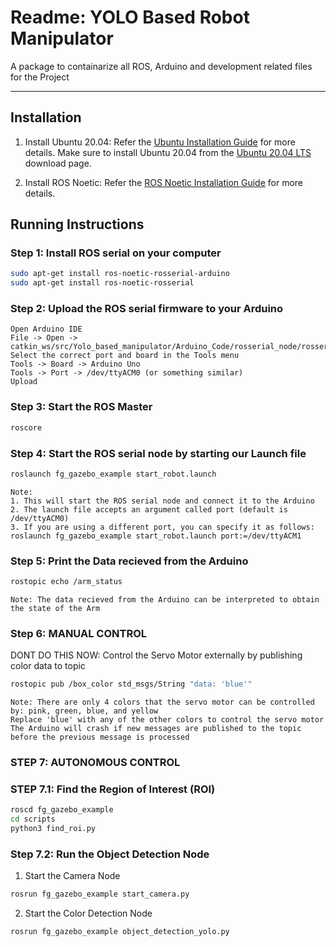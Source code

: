 # Readme: YOLO Based Robot Manipulator   

A package to containarize all ROS, Arduino and development related files for the Project   

---

## Installation

1. Install Ubuntu 20.04:
Refer the [Ubuntu Installation Guide](https://ubuntu.com/tutorials/install-ubuntu-desktop#1-overview) for more details.
Make sure to install Ubuntu 20.04 from the [Ubuntu 20.04 LTS](https://releases.ubuntu.com/focal/ubuntu-20.04.6-desktop-amd64.iso) download page.

2. Install ROS Noetic:
Refer the [ROS Noetic Installation Guide](http://wiki.ros.org/noetic/Installation/Ubuntu) for more details.

## Running Instructions

### Step 1: Install ROS serial on your computer

```bash
sudo apt-get install ros-noetic-rosserial-arduino
sudo apt-get install ros-noetic-rosserial
```

### Step 2: Upload the ROS serial firmware to your Arduino

```text
Open Arduino IDE
File -> Open -> catkin_ws/src/Yolo_based_manipulator/Arduino_Code/rosserial_node/rosserial_node.ino
Select the correct port and board in the Tools menu
Tools -> Board -> Arduino Uno
Tools -> Port -> /dev/ttyACM0 (or something similar)
Upload
```

### Step 3: Start the ROS Master

```bash
roscore
```

### Step 4: Start the ROS serial node by starting our Launch file

```bash
roslaunch fg_gazebo_example start_robot.launch
```

```text
Note: 
1. This will start the ROS serial node and connect it to the Arduino
2. The launch file accepts an argument called port (default is /dev/ttyACM0)
3. If you are using a different port, you can specify it as follows:
roslaunch fg_gazebo_example start_robot.launch port:=/dev/ttyACM1
```

### Step 5: Print the Data recieved from the Arduino

```bash
rostopic echo /arm_status
```

```text
Note: The data recieved from the Arduino can be interpreted to obtain the state of the Arm
```

### Step 6: MANUAL CONTROL

DONT DO THIS NOW:
Control the Servo Motor externally by publishing color data to topic

```bash
rostopic pub /box_color std_msgs/String "data: 'blue'"
```

```text
Note: There are only 4 colors that the servo motor can be controlled by: pink, green, blue, and yellow
Replace 'blue' with any of the other colors to control the servo motor
The Arduino will crash if new messages are published to the topic before the previous message is processed
```

### STEP 7: AUTONOMOUS CONTROL

### STEP 7.1: Find the Region of Interest (ROI)

```bash
roscd fg_gazebo_example
cd scripts
python3 find_roi.py
```

### Step 7.2: Run the Object Detection Node

1. Start the Camera Node

```bash
rosrun fg_gazebo_example start_camera.py
```

2. Start the Color Detection Node

```bash
rosrun fg_gazebo_example object_detection_yolo.py
```
